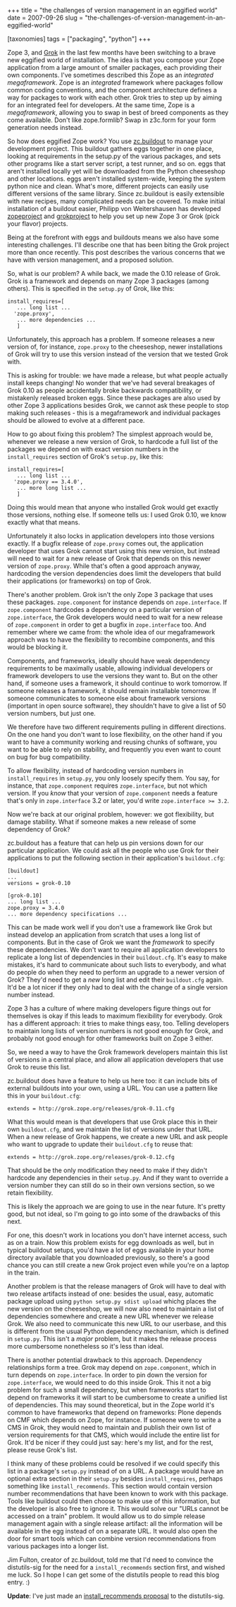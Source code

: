 +++
title = "the challenges of version management in an eggified world"
date = 2007-09-26
slug = "the-challenges-of-version-management-in-an-eggified-world"

[taxonomies]
tags = ["packaging", "python"]
+++

Zope 3, and [Grok](http://grok.zope.org) in the last few months have
been switching to a brave new eggified world of installation. The idea
is that you compose your Zope application from a large amount of smaller
packages, each providing their own components. I've sometimes described
this Zope as an _integrated megaframework_. Zope is an _integrated_
framework where packages follow common coding conventions, and the
component architecture defines a way for packages to work with each
other. Grok tries to step up by aiming for an integrated feel for
developers. At the same time, Zope is a _megaframework_, allowing you to
swap in best of breed components as they come available. Don't like
zope.formlib? Swap in z3c.form for your form generation needs instead.

So how does eggified Zope work? You use
[zc.buildout](http://pypi.python.org/pypi/zc.buildout) to manage your
development project. This buildout gathers eggs together in one place,
looking at requirements in the setup.py of the various packages, and
sets other programs like a start server script, a test runner, and so
on. eggs that aren't installed locally yet will be downloaded from the
Python cheeseshop and other locations. eggs aren't installed
system-wide, keeping the system python nice and clean. What's more,
different projects can easily use different versions of the same
library. Since zc.buildout is easily extensible with new recipes, many
complicated needs can be covered. To make initial installation of a
buildout easier, Philipp von Weitershausen has developed
[zopeproject](http://pypi.python.org/pypi/zopeproject) and
[grokproject](http://pypi.python.org/pypi/grokproject) to help you set
up new Zope 3 or Grok (pick your flavor) projects.

Being at the forefront with eggs and buildouts means we also have some
interesting challenges. I'll describe one that has been biting the Grok
project more than once recently. This post describes the various
concerns that we have with version management, and a proposed solution.

So, what is our problem? A while back, we made the 0.10 release of Grok.
Grok is a framework and depends on many Zope 3 packages (among others).
This is specified in the `setup.py` of Grok, like this:

    install_requires=[
       ... long list ...
      'zope.proxy',
       ... more dependencies ...
       ]

Unfortunately, this approach has a problem. If someone releases a new
version of, for instance, `zope.proxy` to the cheeseshop, newer
installations of Grok will try to use this version instead of the
version that we tested Grok with.

This is asking for trouble: we have made a release, but what people
actually install keeps changing! No wonder that we've had several
breakages of Grok 0.10 as people accidentally broke backwards
compatibility, or mistakenly released broken eggs. Since these packages
are also used by other Zope 3 applications besides Grok, we cannot ask
these people to stop making such releases - this is a megaframework and
individual packages should be allowed to evolve at a different pace.

How to go about fixing this problem? The simplest approach would be,
whenever we release a new version of Grok, to hardcode a full list of
the packages we depend on with exact version numbers in the
`install_requires` section of Grok's `setup.py`, like this:

    install_requires=[
       ... long list ...
      'zope.proxy == 3.4.0',
       ... more long list ...
       ]

Doing this would mean that anyone who installed Grok would get exactly
those versions, nothing else. If someone tells us: I used Grok 0.10, we
know exactly what that means.

Unfortunately it also locks in application developers into those
versions exactly. If a bugfix release of `zope.proxy` comes out, the
application developer that uses Grok cannot start using this new
version, but instead will need to wait for a new release of Grok that
depends on this newer version of `zope.proxy`. While that's often a good
approach anyway, hardcoding the version dependencies does limit the
developers that build their applications (or frameworks) on top of Grok.

There's another problem. Grok isn't the only Zope 3 package that uses
these packages. `zope.component` for instance depends on
`zope.interface`. If `zope.component` hardcodes a dependency on a
particular version of `zope.interface`, the Grok developers would need
to wait for a new release of `zope.component` in order to get a bugfix
in `zope.interface` too. And remember where we came from: the whole idea
of our megaframework approach was to have the flexibility to recombine
components, and this would be blocking it.

Components, and frameworks, ideally should have weak dependency
requirements to be maximally usable, allowing individual developers or
framework developers to use the versions they want to. But on the other
hand, if someone uses a framework, it should continue to work tomorrow.
If someone releases a framework, it should remain installable tomorrow.
If someone communicates to someone else about framework versions
(important in open source software), they shouldn't have to give a list
of 50 version numbers, but just one.

We therefore have two different requirements pulling in different
directions. On the one hand you don't want to lose flexibility, on the
other hand if you want to have a community working and reusing chunks of
software, you want to be able to rely on stability, and frequently you
even want to count on bug for bug compatibility.

To allow flexibility, instead of hardcoding version numbers in
`install_requires` in `setup.py`, you only loosely specify them. You
say, for instance, that `zope.component` requires `zope.interface`, but
not which version. If you _know_ that your version of `zope.component`
needs a feature that's only in `zope.interface` 3.2 or later, you'd
write `zope.interface >= 3.2`.

Now we're back at our original problem, however: we got flexibility, but
damage stability. What if someone makes a new release of some dependency
of Grok?

zc.buildout has a feature that can help us pin versions down for our
particular application. We could ask all the people who use Grok for
their applications to put the following section in their application's
`buildout.cfg`:

    [buildout]
    ...
    versions = grok-0.10

    [grok-0.10]
    ... long list ...
    zope.proxy = 3.4.0
    ... more dependency specifications ...

This can be made work well if you don't use a framework like Grok but
instead develop an application from scratch that uses a long list of
components. But in the case of Grok we want the _framework_ to specify
these dependencies. We don't want to require all application developers
to replicate a long list of dependencies in their `buildout.cfg`. It's
easy to make mistakes, it's hard to communicate about such lists to
everybody, and what do people do when they need to perform an upgrade to
a newer version of Grok? They'd need to get a _new_ long list and edit
their `buildout.cfg` again. It'd be a lot nicer if they only had to deal
with the change of a single version number instead.

Zope 3 has a culture of where making developers figure things out for
themselves is okay if this leads to maximum flexibility for everybody.
Grok has a different approach: it tries to make things easy, too.
Telling developers to maintain long lists of version numbers is not good
enough for Grok, and probably not good enough for other frameworks built
on Zope 3 either.

So, we need a way to have the Grok framework developers maintain this
list of versions in a central place, and allow all application
developers that use Grok to reuse this list.

zc.buildout does have a feature to help us here too: it can include bits
of external buildouts into your own, using a URL. You can use a pattern
like this in your `buildout.cfg`:

    extends = http://grok.zope.org/releases/grok-0.11.cfg

What this would mean is that developers that use Grok place this in
their own `buildout.cfg`, and we maintain the list of versions under
that URL. When a new release of Grok happens, we create a new URL and
ask people who want to upgrade to update their `buildout.cfg` to reuse
that:

    extends = http://grok.zope.org/releases/grok-0.12.cfg

That should be the only modification they need to make if they didn't
hardcode any dependencies in their `setup.py`. And if they want to
override a version number they can still do so in their own versions
section, so we retain flexibility.

This is likely the approach we are going to use in the near future. It's
pretty good, but not ideal, so I'm going to go into some of the
drawbacks of this next.

For one, this doesn't work in locations you don't have internet access,
such as on a train. Now this problem exists for egg downloads as well,
but in typical buildout setups, you'd have a lot of eggs available in
your home directory available that you downloaded previously, so there's
a good chance you can still create a new Grok project even while you're
on a laptop in the train.

Another problem is that the release managers of Grok will have to deal
with two release artifacts instead of one: besides the usual, easy,
automatic package upload using `python setup.py sdist upload` whichg
places the new version on the cheeseshop, we will now also need to
maintain a list of dependencies somewhere and create a new URL whenever
we release Grok. We also need to communicate this new URL to our
userbase, and this is different from the usual Python dependency
mechanism, which is defined in `setup.py`. This isn't a _major_ problem,
but it makes the release process more cumbersome nonetheless so it's
less than ideal.

There is another potential drawback to this approach. Dependency
relationships form a tree. Grok may depend on `zope.component`, which in
turn depends on `zope.interface`. In order to pin down the version for
`zope.interface`, we would need to do this inside Grok. This it not a
big problem for such a small dependency, but when frameworks start to
depend on frameworks it will start to be cumbersome to create a unified
list of dependencies. This may sound theoretical, but in the Zope world
it's common to have frameworks that depend on frameworks: Plone depends
on CMF which depends on Zope, for instance. If someone were to write a
CMS in Grok, they would need to maintain and publish their own list of
version requirements for that CMS, which would include the entire list
for Grok. It'd be nicer if they could just say: here's my list, and for
the rest, please reuse Grok's list.

I think many of these problems could be resolved if we could specify
this list in a package's `setup.py` instead of on a URL. A package would
have an optional extra section in their `setup.py` besides
`install_requires`, perhaps something like `install_recommends`. This
section would contain version number recommendations that have been
known to work with this package. Tools like buildout could then choose
to make use of this information, but the developer is also free to
ignore it. This would solve our "URLs cannot be accessed on a train"
problem. It would allow us to do simple release management again with a
single release artifact: all the information will be available in the
egg instead of on a separate URL. It would also open the door for smart
tools which can combine version recommendations from various packages
into a longer list.

Jim Fulton, creator of zc.buildout, told me that I'd need to convince
the distutils-sig for the need for a `install_recommends` section first,
and wished me luck. So I hope I can get some of the distutils people to
read this blog entry. :)

**Update**: I've just made an [install_recommends
proposal](http://mail.python.org/pipermail/distutils-sig/2007-September/008291.html)
to the distutils-sig.
